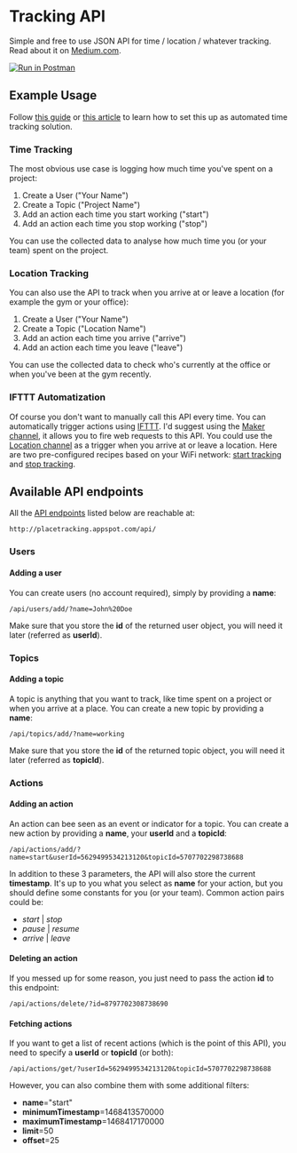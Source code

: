 # Tracking API
Simple and free to use JSON API for time / location / whatever tracking. Read about it on [Medium.com](https://medium.com/@Steppschuh/370c600af52b#.kchrtwitj).

[![Run in Postman](https://run.pstmn.io/button.svg)](https://app.getpostman.com/run-collection/434707094bd26e283ffc)


## Example Usage
Follow [this guide](http://random-how-to.com/free-automated-time-tracking/) or [this article](https://medium.com/@Steppschuh/370c600af52b#.kchrtwitj) to learn how to set this up as automated time tracking solution.

### Time Tracking
The most obvious use case is logging how much time you've spent on a project:

1. Create a User ("Your Name")
2. Create a Topic ("Project Name")
3. Add an action each time you start working ("start")
4. Add an action each time you stop working ("stop")

You can use the collected data to analyse how much time you (or your team) spent on the project.

### Location Tracking
You can also use the API to track when you arrive at or leave a location (for example the gym or your office):

1. Create a User ("Your Name")
2. Create a Topic ("Location Name")
3. Add an action each time you arrive ("arrive")
4. Add an action each time you leave ("leave")

You can use the collected data to check who's currently at the office or when you've been at the gym recently.

### IFTTT Automatization
Of course you don't want to manually call this API every time. You can automatically trigger actions using [IFTTT](https://ifttt.com/). I'd suggest using the [Maker channel](https://ifttt.com/maker), it allows you to fire web requests to this API. You could use the [Location channel](https://ifttt.com/android_location) as a trigger when you arrive at or leave a location. Here are two pre-configured recipes based on your WiFi network: [start tracking](https://ifttt.com/recipes/399028-start-time-tracking-when-you-connect-with-the-office-wifi) and [stop tracking](https://ifttt.com/recipes/399029-stop-time-tracking-when-you-disconnect-from-the-office-wifi).


## Available API endpoints
All the [API endpoints](https://github.com/Steppschuh/PlaceTracking/tree/dev/App%20Engine/backend/src/main/java/placetracking/api/endpoint) listed below are reachable at:
```
http://placetracking.appspot.com/api/
```
### Users
#### Adding a user
You can create users (no account required), simply by providing a **name**:
```
/api/users/add/?name=John%20Doe
```
Make sure that you store the **id** of the returned user object, you will need it later (referred as **userId**).

### Topics
#### Adding a topic
A topic is anything that you want to track, like time spent on a project or when you arrive at a place. You can create a new topic by providing a **name**:
```
/api/topics/add/?name=working
```
Make sure that you store the **id** of the returned topic object, you will need it later (referred as **topicId**).

### Actions
#### Adding an action
An action can bee seen as an event or indicator for a topic. You can create a new action by providing a **name**, your **userId** and a **topicId**:
```
/api/actions/add/?name=start&userId=5629499534213120&topicId=5707702298738688
```
In addition to these 3 parameters, the API will also store the current **timestamp**. It's up to you what you select as **name** for your action, but you should define some constants for you (or your team). Common action pairs could be:
* *start* | *stop*
* *pause* | *resume*
* *arrive* | *leave*

#### Deleting an action
If you messed up for some reason, you just need to pass the action **id** to this endpoint:
```
/api/actions/delete/?id=8797702308738690
```

#### Fetching actions
If you want to get a list of recent actions (which is the point of this API), you need to specify a **userId** or **topicId** (or both):
```
/api/actions/get/?userId=5629499534213120&topicId=5707702298738688
```
However, you can also combine them with some additional filters:
* **name**="start"
* **minimumTimestamp**=1468413570000
* **maximumTimestamp**=1468417170000
* **limit**=50
* **offset**=25
